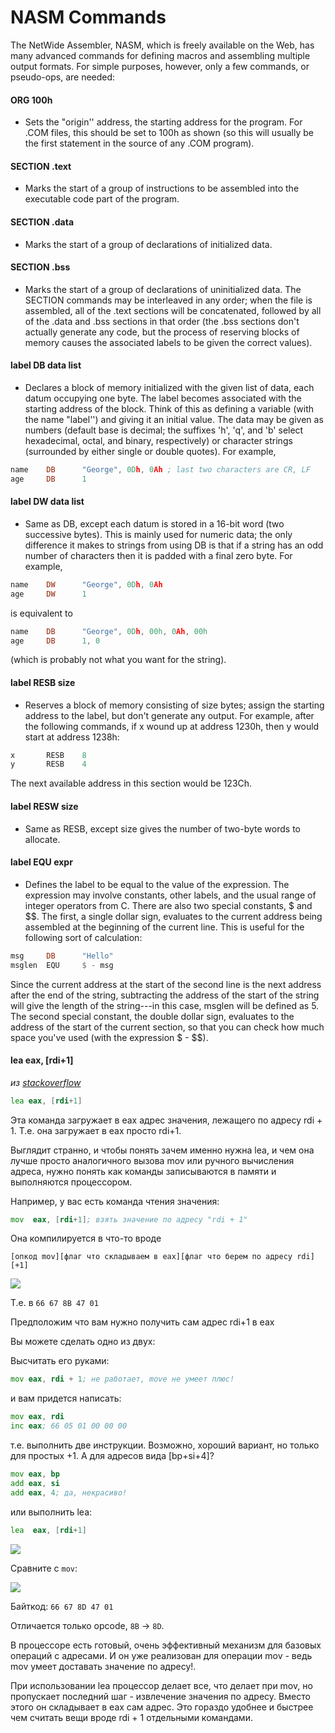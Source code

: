# NASM Commands

The NetWide Assembler, NASM, which is freely available on the Web, has many advanced commands for defining macros and assembling multiple output formats. For simple purposes, however, only a few commands, or pseudo-ops, are needed:

#### ORG 100h
* Sets the "origin'' address, the starting address for the program. For .COM files, this should be set to 100h as shown (so this will usually be the first statement in the source of any .COM program).

#### SECTION .text
* Marks the start of a group of instructions to be assembled into the executable code part of the program.

#### SECTION .data
* Marks the start of a group of declarations of initialized data.
#### SECTION .bss
* Marks the start of a group of declarations of uninitialized data. The SECTION commands may be interleaved in any order; when the file is assembled, all of the .text sections will be concatenated, followed by all of the .data and .bss sections in that order (the .bss sections don't actually generate any code, but the process of reserving blocks of memory causes the associated labels to be given the correct values).
#### label DB data list
* Declares a block of memory initialized with the given list of data, each datum occupying one byte. The label becomes associated with the starting address of the block. Think of this as defining a variable (with the name "label'') and giving it an initial value. The data may be given as numbers (default base is decimal; the suffixes 'h', 'q', and 'b' select hexadecimal, octal, and binary, respectively) or character strings (surrounded by either single or double quotes). For example,
```asm
name    DB      "George", 0Dh, 0Ah ; last two characters are CR, LF
age     DB      1
```

#### label DW data list
* Same as DB, except each datum is stored in a 16-bit word (two successive bytes). This is mainly used for numeric data; the only difference it makes to strings from using DB is that if a string has an odd number of characters then it is padded with a final zero byte. For example,
```asm
name    DW      "George", 0Dh, 0Ah
age     DW      1
```

is equivalent to
```asm
name    DB      "George", 0Dh, 00h, 0Ah, 00h
age     DB      1, 0
```
(which is probably not what you want for the string).
#### label RESB size
* Reserves a block of memory consisting of size bytes; assign the starting address to the label, but don't generate any output. For example, after the following commands, if x wound up at address 1230h, then y would start at address 1238h:
```asm
x       RESB    8
y       RESB    4
```

The next available address in this section would be 123Ch.

#### label RESW size
* Same as RESB, except size gives the number of two-byte words to allocate.

####  label EQU expr
* Defines the label to be equal to the value of the expression. The expression may involve constants, other labels, and the usual range of integer operators from C. There are also two special constants, $ and $$. The first, a single dollar sign, evaluates to the current address being assembled at the beginning of the current line. This is useful for the following sort of calculation:
```asm
msg     DB      "Hello"
msglen  EQU     $ - msg
```

Since the current address at the start of the second line is the next address after the end of the string, subtracting the address of the start of the string will give the length of the string---in this case, msglen will be defined as 5. The second special constant, the double dollar sign, evaluates to the address of the start of the current section, so that you can check how much space you've used (with the expression $ - $$).


#### lea eax, [rdi+1]

*из [stackoverflow](https://ru.stackoverflow.com/questions/610242/%D0%90%D1%81%D1%81%D0%B5%D0%BC%D0%B1%D0%BB%D0%B5%D1%80%D0%BD%D0%B0%D1%8F-%D0%BA%D0%BE%D0%BC%D0%B0%D0%BD%D0%B4%D0%B0-lea)*

```asm
lea eax, [rdi+1]
```
Эта команда загружает в eax адрес значения, лежащего по адресу rdi + 1. Т.е. она загружает в eax просто rdi+1.

Выглядит странно, и чтобы понять зачем именно нужна lea, и чем она лучше просто аналогичного вызова mov или ручного вычисления адреса, нужно понять как команды записываются в памяти и выполняются процессором.

Например, у вас есть команда чтения значения:
```asm
mov  eax, [rdi+1]; взять значение по адресу "rdi + 1"
```

Она компилируется в что-то вроде
```
[опкод mov][флаг что складываем в eax][флаг что берем по адресу rdi][+1]
```

![](https://i.stack.imgur.com/YEdtD.png)

Т.е. в `66 67 8B 47 01`

Предположим что вам нужно получить сам адрес rdi+1 в eax

Вы можете сделать одно из двух:

Высчитать его руками:
```asm
mov eax, rdi + 1; не работает, move не умеет плюс!
```
и вам придется написать:
```asm
mov eax, rdi 
inc eax; 66 05 01 00 00 00
```
т.е. выполнить две инструкции. Возможно, хороший вариант, но только для простых +1. А для адресов вида [bp+si+4]?
```asm
mov eax, bp
add eax, si
add eax, 4; да, некрасиво!
```
или выполнить lea:
```asm
lea  eax, [rdi+1]
```

![](https://i.stack.imgur.com/ZlfnK.png)

Сравните с `mov`:

![](https://i.stack.imgur.com/YEdtD.png)

Байткод: `66 67 8D 47 01`

Отличается только opcode, `8B` -> `8D`.

В процессоре есть готовый, очень эффективный механизм для базовых операций с адресами. 
И он уже реализован для операции mov - ведь mov умеет доставать значение по адресу!.

При использовании lea процессор делает все, что делает при mov, 
но пропускает последний шаг - извлечение значения по адресу. 
Вместо этого он складывает в eax сам адрес. Это гораздо удобнее и 
быстрее чем считать вещи вроде rdi + 1 отдельными командами.

